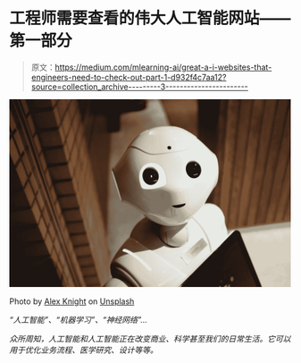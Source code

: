 # 工程师需要查看的伟大人工智能网站——第一部分

> 原文：<https://medium.com/mlearning-ai/great-a-i-websites-that-engineers-need-to-check-out-part-1-d932f4c7aa12?source=collection_archive---------3----------------------->

![](img/65237d0dd621e7140cdfe7bcf7a3787d.png)

Photo by [Alex Knight](https://unsplash.com/@agk42?utm_source=medium&utm_medium=referral) on [Unsplash](https://unsplash.com?utm_source=medium&utm_medium=referral)

*“人工智能”、“机器学习”、“神经网络”…*

*众所周知，人工智能和人工智能正在改变商业、科学甚至我们的日常生活。它可以用于优化业务流程、医学研究、设计等等。*